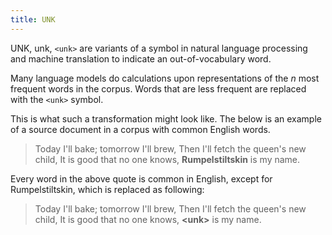 ```yaml
---
title: UNK
---
```

UNK, unk, `<unk>` are variants of a symbol in natural language processing
and machine translation to indicate an out-of-vocabulary word.

Many language models do calculations upon representations of
the $n$ most frequent words in the corpus. Words that are less
frequent are replaced with the `<unk>` symbol.

This is what such a transformation might look like. The below
is an example of a source document in a corpus with
common English words.


> Today I'll bake; tomorrow I'll brew, 
> Then I'll fetch the queen's new child, 
> It is good that no one knows, 
> **Rumpelstiltskin** is my name.

Every word in the above quote is common in English, except for
Rumpelstiltskin, which is replaced as following:

> Today I'll bake; tomorrow I'll brew, 
> Then I'll fetch the queen's new child, 
> It is good that no one knows, 
> **&lt;unk&gt;** is my name.
